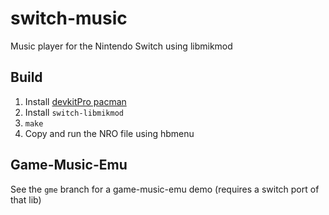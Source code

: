 # switch-music
Music player for the Nintendo Switch using libmikmod

## Build

1. Install [devkitPro pacman](https://devkitpro.org/wiki/devkitPro_pacman)
1. Install `switch-libmikmod`
1. `make`
1. Copy and run the NRO file using hbmenu

## Game-Music-Emu

See the `gme` branch for a game-music-emu demo (requires a switch port of that lib)
